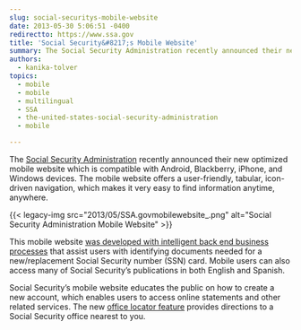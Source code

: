 ```yaml
---
slug: social-securitys-mobile-website
date: 2013-05-30 5:06:51 -0400
redirectto: https://www.ssa.gov
title: 'Social Security&#8217;s Mobile Website'
summary: The Social Security Administration recently announced their new optimized mobile website which is compatible with Android, Blackberry, iPhone, and Windows devices. The mobile website offers a user-friendly, tabular, icon-driven navigation, which makes it very easy to find information anytime, anywhere.
authors:
  - kanika-tolver
topics:
  - mobile
  - mobile
  - multilingual
  - SSA
  - the-united-states-social-security-administration
  - mobile

---
```


The [Social Security Administration](http://www.ssa.gov) recently announced their new optimized mobile website which is compatible with Android, Blackberry, iPhone, and Windows devices. The mobile website offers a user-friendly, tabular, icon-driven navigation, which makes it very easy to find information anytime, anywhere.

{{< legacy-img src="2013/05/SSA.govmobilewebsite_.png" alt="Social Security Administration Mobile Website" >}}

This mobile website [was developed with intelligent back end business processes](http://www.socialsecurity.gov/pressoffice/pr/ssa-mobile-pr.html) that assist users with identifying documents needed for a new/replacement Social Security number (SSN) card. Mobile users can also access many of Social Security&#8217;s publications in both English and Spanish.

Social Security’s mobile website educates the public on how to create a new account, which enables users to access online statements and other related services. The new [office locator feature](https://secure.ssa.gov/ICON/main.jsp) provides directions to a Social Security office nearest to you.

